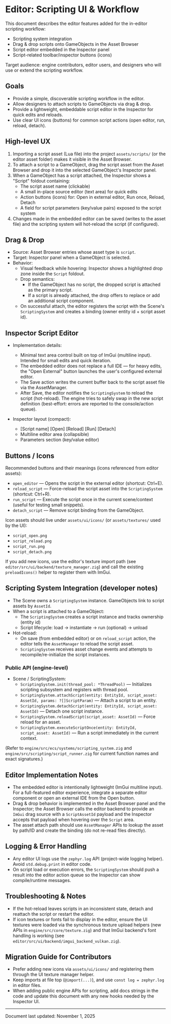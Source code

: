 # Editor: Scripting UI & Workflow

This document describes the editor features added for the in-editor scripting workflow:
- Scripting system integration
- Drag & drop scripts onto GameObjects in the Asset Browser
- Script editor embedded in the Inspector panel
- Script-related toolbar/inspector buttons (icons)

Target audience: engine contributors, editor users, and designers who will use or extend the scripting workflow.

## Goals

- Provide a simple, discoverable scripting workflow in the editor.
- Allow designers to attach scripts to GameObjects via drag & drop.
- Provide a lightweight, embeddable script editor in the Inspector for quick edits and reloads.
- Use clear UI icons (buttons) for common script actions (open editor, run, reload, detach).

## High-level UX

1. Importing a script asset (Lua file) into the project `assets/scripts/` (or the editor asset folder) makes it visible in the Asset Browser.
2. To attach a script to a GameObject, drag the script asset from the Asset Browser and drop it into the selected GameObject's Inspector panel.
3. When a GameObject has a script attached, the Inspector shows a "Script" foldout containing:
   - The script asset name (clickable)
   - A small in-place source editor (text area) for quick edits
   - Action buttons (icons) for: Open in external editor, Run once, Reload, Detach
   - A field for script parameters (key/value pairs) exposed to the script system
4. Changes made in the embedded editor can be saved (writes to the asset file) and the scripting system will hot-reload the script (if configured).

## Drag & Drop

- Source: Asset Browser entries whose asset type is `script`.
- Target: Inspector panel when a GameObject is selected.
- Behavior:
  - Visual feedback while hovering: Inspector shows a highlighted drop zone inside the `Script` foldout.
  - Drop semantics:
    - If the GameObject has no script, the dropped script is attached as the primary script.
    - If a script is already attached, the drop offers to replace or add an additional script component.
  - On successful attach, the editor registers the script with the Scene's `ScriptingSystem` and creates a binding (owner entity id + script asset id).

## Inspector Script Editor

- Implementation details:
  - Minimal text area control built on top of ImGui (multiline input). Intended for small edits and quick iteration.
  - The embedded editor does not replace a full IDE — for heavy edits, the "Open External" button launches the user's configured external editor.
  - The Save action writes the current buffer back to the script asset file via the AssetManager.
  - After Save, the editor notifies the `ScriptingSystem` to reload the script (hot-reload). The engine tries to safely swap in the new script definition (best-effort: errors are reported to the console/action queue).

- Inspector layout (compact):
  - [Script name] [Open] [Reload] [Run] [Detach]
  - Multiline editor area (collapsible)
  - Parameters section (key/value editor)

## Buttons / Icons

Recommended buttons and their meanings (icons referenced from editor assets):

- `open_editor` — Opens the script in the external editor (shortcut: Ctrl+E).
- `reload_script` — Force-reload the script asset into the `ScriptingSystem` (shortcut: Ctrl+R).
- `run_script` — Execute the script once in the current scene/context (useful for testing small snippets).
- `detach_script` — Remove script binding from the GameObject.

Icon assets should live under `assets/ui/icons/` (or `assets/textures/` used by the UI):
- `script_open.png`
- `script_reload.png`
- `script_run.png`
- `script_detach.png`

If you add new icons, use the editor's texture import path (see `editor/src/ui/backend/texture_manager.zig`) and call the existing `preloadIcons()` helper to register them with ImGui.

## Scripting System Integration (developer notes)

- The Scene owns a `ScriptingSystem` instance. GameObjects link to script assets by `AssetId`.
- When a script is attached to a GameObject:
  - The `ScriptingSystem` creates a script instance and tracks ownership (entity id)
  - Script lifecycle: load -> instantiate -> run (optional) -> unload
- Hot-reload:
  - On save (from embedded editor) or on `reload_script` action, the editor tells the `AssetManager` to reload the script asset.
  - `ScriptingSystem` receives asset change events and attempts to recompile/re-initialize the script instances.

### Public API (engine-level)

- Scene / ScriptingSystem:
  - `ScriptingSystem.init(thread_pool: *ThreadPool)` — Initializes scripting subsystem and registers with thread pool.
  - `ScriptingSystem.attachScript(entity: EntityId, script_asset: AssetId, params: ?[]ScriptParam)` — Attach a script to an entity.
  - `ScriptingSystem.detachScript(entity: EntityId, script_asset: AssetId)` — Detach one script instance.
  - `ScriptingSystem.reloadScript(script_asset: AssetId)` — Force reload for an asset.
  - `ScriptingSystem.executeScriptOnce(entity: EntityId, script_asset: AssetId)` — Run a script immediately in the current context.

(Refer to `engine/src/ecs/systems/scripting_system.zig` and `engine/src/scripting/script_runner.zig` for current function names and exact signatures.)

## Editor Implementation Notes

- The embedded editor is intentionally lightweight (ImGui multiline input). For a full-featured editor experience, integrate a separate editor component or open an external IDE from the Open button.
- Drag & drop behavior is implemented in the Asset Browser panel and the Inspector; the Asset Browser calls the editor backend to provide an `ImGui` drag source with a `ScriptAssetId` payload and the Inspector accepts that payload when hovering over the `Script` area.
- The asset attach path should use `AssetManager` APIs to lookup the asset by path/ID and create the binding (do not re-read files directly).

## Logging & Error Handling

- Any editor UI logs use the `zephyr.log` API (project-wide logging helper). Avoid `std.debug.print` in editor code.
- On script load or execution errors, the `ScriptingSystem` should push a result into the editor action queue so the Inspector can show compile/runtime messages.

## Troubleshooting & Notes

- If the hot-reload leaves scripts in an inconsistent state, detach and reattach the script or restart the editor.
- If icon textures or fonts fail to display in the editor, ensure the UI textures were loaded via the synchronous texture upload helpers (new APIs in `engine/src/core/texture.zig`) and that ImGui backend's font handling is working (see `editor/src/ui/backend/imgui_backend_vulkan.zig`).

## Migration Guide for Contributors

- Prefer adding new icons via `assets/ui/icons/` and registering them through the UI texture manager helper.
- Keep imports at file top (`@import(...)`), and use `const log = zephyr.log` in editor files.
- When adding public engine APIs for scripting, add docs strings in the code and update this document with any new hooks needed by the Inspector UI.

---

Document last updated: November 1, 2025
